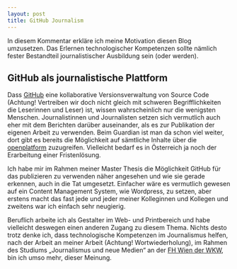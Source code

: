 ```yaml
---
layout: post
title: GitHub Journalism
---
```


In diesem Kommentar erkläre ich meine Motivation diesen Blog umzusetzen. Das Erlernen technologischer Kompetenzen sollte nämlich fester Bestandteil journalistischer Ausbildung sein (oder werden). 

## GitHub als journalistische Plattform

Dass [GitHub](http://github/) eine kollaborative Versionsverwaltung von Source Code (Achtung! Vertreiben wir doch nicht gleich mit schweren Begrifflichkeiten die Leserinnen und Leser) ist, wissen wahrscheinlich nur die wenigsten Menschen. Journalistinnen und Journalisten setzen sich vermutlich auch eher mit dem Berichten darüber auseinander, als es zur Publikation der eigenen Arbeit zu verwenden. Beim Guardian ist man da schon viel weiter, dort gibt es bereits die Möglichkeit auf sämtliche Inhalte über die [openplatform](http://open-platform.theguardian.com) zuzugreifen. Vielleicht bedarf es in Österreich ja noch der Erarbeitung einer Fristenlösung.

Ich habe mir im Rahmen meiner Master Thesis die Möglichkeit GitHub für das publizieren zu verwenden näher angesehen und wie sie gerade erkennen, auch in die Tat umgesetzt. Einfacher wäre es vermutlich gewesen auf ein Content Management System, wie Wordpress, zu setzen, aber erstens macht das fast jede und jeder meiner Kolleginnen und Kollegen und zweitens war ich einfach sehr neugierig.

Beruflich arbeite ich als Gestalter im Web- und Printbereich und habe vielleicht deswegen einen anderen Zugang zu diesem Thema. Nichts desto trotz denke ich, dass technologische Kompetenzen im Journalismus helfen, nach der Arbeit an meiner Arbeit (Achtung! Wortwiederholung), im Rahmen des Studiums „Journalismus und neue Medien“ an der [FH Wien der WKW](http://fh-wien.ac.at/), bin ich umso mehr, dieser Meinung.



